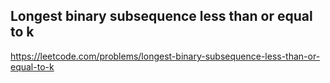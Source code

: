 ## Longest binary subsequence less than or equal to k
https://leetcode.com/problems/longest-binary-subsequence-less-than-or-equal-to-k

